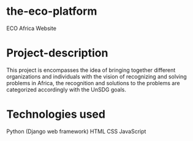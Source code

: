 # the-eco-platform
ECO Africa Website

# Project-description
This project is encompasses the idea of bringing together different organizations and individuals with the vision of recognizing and solving problems in Africa, the recognition and solutions to the problems are categorized accordingly with the UnSDG goals.

# Technologies used
Python (Django web framework)
HTML
CSS
JavaScript 
